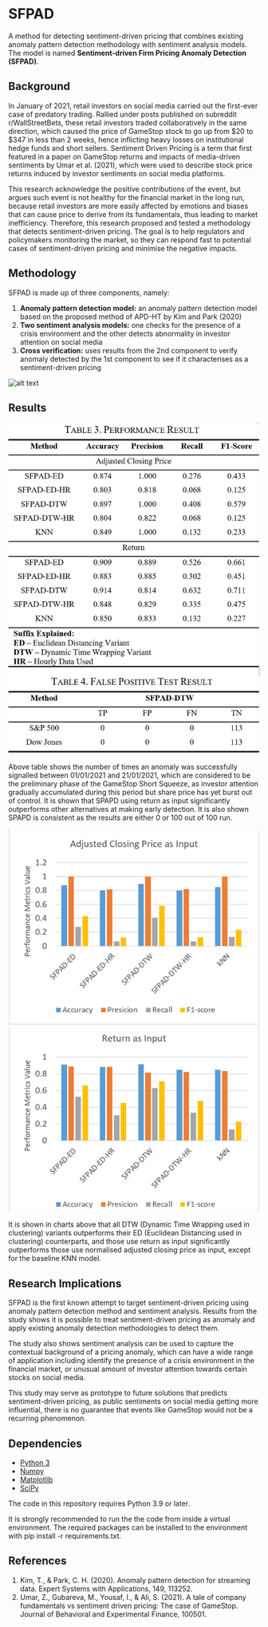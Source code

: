# SFPAD

A method for detecting sentiment-driven pricing that combines existing anomaly
pattern detection methodology with sentiment analysis models. The model is named **Sentiment-driven Firm
Pricing Anomaly Detection (SFPAD)**.

## Background

In January of 2021, retail investors on social media carried
out the first-ever case of predatory trading.
Rallied under posts published on subreddit
r/WallStreetBets, these retail investors traded
collaboratively in the same direction, which
caused the price of GameStop stock to go up
from $20 to $347 in less than 2 weeks, hence
inflicting heavy losses on institutional hedge
funds and short sellers. Sentiment Driven Pricing is a term that first
featured in a paper on GameStop returns and
impacts of media-driven sentiments by Umar
et al. (2021), which were used to describe
stock price returns induced by investor
sentiments on social media platforms.

This research acknowledge the
positive contributions of the event, but argues
such event is not healthy for the financial
market in the long run, because retail
investors are more easily affected by
emotions and biases that can cause price to
derive from its fundamentals, thus leading to
market inefficiency. Therefore, this research
proposed and tested a methodology that
detects sentiment-driven pricing. The goal is
to help regulators and policymakers
monitoring the market, so they can respond
fast to potential cases of sentiment-driven
pricing and minimise the negative impacts.

## Methodology 

SFPAD is made up of three components, namely:

1. **Anomaly pattern detection model:** an anomaly pattern detection model based on
the proposed method of APD-HT by Kim and Park (2020)
2. **Two sentiment analysis models:** one checks for the presence of a crisis environment and the other detects abnormality in
investor attention on social media
3. **Cross verification:** uses results from the 2nd component to verify anomaly detected by the 1st 
component to see if it characterises as a sentiment-driven pricing

![alt text](https://github.com/zsytctc/SFPAD/blob/main/images/methodology.PNG) 

## Results 

![alt text](https://github.com/zsytctc/SFPAD/blob/main/images/results_detections.PNG) 

Above table shows the number of times an
anomaly was successfully signalled between
01/01/2021 and 21/01/2021, which are
considered to be the preliminary phase of the
GameStop Short Squeeze, as investor
attention gradually accumulated during this
period but share price has yet burst out of
control. It is shown that SPAPD using return as input
significantly outperforms other alternatives at
making early detection. It is also shown SPAPD is consistent as the
results are either 0 or 100 out of 100 run.

![alt text](https://github.com/zsytctc/SFPAD/blob/main/images/results_charts.PNG) 

It is shown in charts above that all DTW
(Dynamic Time Wrapping used in clustering)
variants outperforms their ED (Euclidean
Distancing used in clustering) counterparts,
and those use return as input significantly
outperforms those use normalised adjusted
closing price as input, except for the baseline
KNN model.

## Research Implications 

SFPAD is the first known attempt to target
sentiment-driven pricing using anomaly pattern
detection method and sentiment analysis. Results
from the study shows it is possible to treat
sentiment-driven pricing as anomaly and apply
existing anomaly detection methodologies to
detect them.

The study also shows sentiment analysis can be
used to capture the contextual background of a
pricing anomaly, which can have a wide range of
application including identify the presence of a
crisis environment in the financial market, or
unusual amount of investor attention towards
certain stocks on social media.

This study may serve as prototype to future
solutions that predicts sentiment-driven pricing,
as public sentiments on social media getting
more influential, there is no guarantee that
events like GameStop would not be a recurring
phenomenon.

## Dependencies

- [Python 3](http://www.python.org)
- [Numpy](http://www.numpy.org)
- [Matplotlib](https://matplotlib.org)
- [SciPy](https://www.scipy.org)

The code in this repository requires Python 3.9 or later.

It is strongly recommended to run the the code from inside a virtual environment. The required packages can be installed to the environment with pip install -r requirements.txt.

## References

1. Kim, T., & Park, C. H. (2020). Anomaly pattern detection for
streaming data. Expert Systems with Applications, 149, 113252.
2. Umar, Z., Gubareva, M., Yousaf, I., & Ali, S. (2021). A tale of company
fundamentals vs sentiment driven pricing: The case of GameStop.
Journal of Behavioral and Experimental Finance, 100501.
